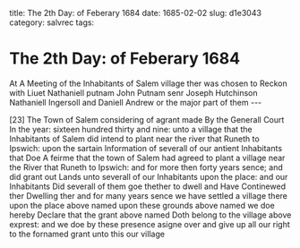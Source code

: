 title: The 2th Day: of Feberary 1684
date: 1685-02-02
slug: d1e3043
category: salvrec
tags: 


<div markdown class="doc" id="d1e3043">


# The 2th Day: of Feberary 1684

At A Meeting of the Inhabitants of Salem village ther was chosen to Reckon with Liuet Nathaniell putnam John Putnam senr Joseph Hutchinson Nathaniell Ingersoll and Daniell Andrew or the major part of them ---

[23] The Town of Salem considering of agrant made By the Generall Court In the year: sixteen hundred thirty and nine: unto a village that the Inhabitants of Salem did intend to plant near the river that Runeth to Ipswich: upon the sartain Information of severall of our antient Inhabitants that Doe A feirme that the town of Salem had agreed to plant a village near the River that Runeth to Ipswich: and for more then forty years sence; and did grant out Lands unto severall of our Inhabitants upon the place: and our Inhabitants Did severall of them goe thether to dwell and Have Continewed ther Dwelling ther and for many years sence we have settled a village there upon the place above named upon these grounds above named we doe hereby Declare that the grant above named Doth belong to the village above exprest: and we doe by these presence asigne over and give up all our right to the fornamed grant unto this our village
</div>